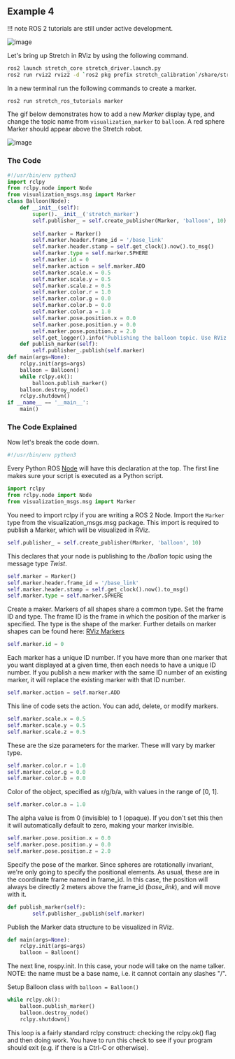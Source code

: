 
## Example 4
!!! note
	ROS 2 tutorials are still under active development. 

![image](https://raw.githubusercontent.com/hello-robot/stretch_tutorials/ROS2/images/balloon.png)

Let's bring up Stretch in RViz by using the following command.

```{.bash .shell-prompt}
ros2 launch stretch_core stretch_driver.launch.py
ros2 run rviz2 rviz2 -d `ros2 pkg prefix stretch_calibration`/share/stretch_calibration/rviz/stretch_simple_test.rviz
```

In a new terminal run the following commands to create a marker.

```{.bash .shell-prompt}
ros2 run stretch_ros_tutorials marker
```

The gif below demonstrates how to add a new *Marker* display type, and change the topic name from `visualization_marker` to `balloon`. A red sphere Marker should appear above the Stretch robot.

![image](https://raw.githubusercontent.com/hello-robot/stretch_tutorials/ROS2/images/balloon.gif)

### The Code

```python
#!/usr/bin/env python3
import rclpy
from rclpy.node import Node
from visualization_msgs.msg import Marker
class Balloon(Node):
	def __init__(self):
		super().__init__('stretch_marker')
		self.publisher_ = self.create_publisher(Marker, 'balloon', 10)	
		
		self.marker = Marker()
		self.marker.header.frame_id = '/base_link'
		self.marker.header.stamp = self.get_clock().now().to_msg()
		self.marker.type = self.marker.SPHERE
		self.marker.id = 0
		self.marker.action = self.marker.ADD
		self.marker.scale.x = 0.5
		self.marker.scale.y = 0.5
		self.marker.scale.z = 0.5
		self.marker.color.r = 1.0
		self.marker.color.g = 0.0
		self.marker.color.b = 0.0
		self.marker.color.a = 1.0
		self.marker.pose.position.x = 0.0
		self.marker.pose.position.y = 0.0
		self.marker.pose.position.z = 2.0
		self.get_logger().info("Publishing the balloon topic. Use RViz to visualize.")
	def publish_marker(self):
		self.publisher_.publish(self.marker)
def main(args=None):
	rclpy.init(args=args)
	balloon = Balloon()
	while rclpy.ok():
		balloon.publish_marker()
	balloon.destroy_node()	
	rclpy.shutdown()
if __name__ == '__main__':
	main()
```

### The Code Explained
Now let's break the code down.

```python
#!/usr/bin/env python3
```

Every Python ROS [Node](http://docs.ros.org/en/humble/Tutorials/Beginner-CLI-Tools/Understanding-ROS2-Nodes/Understanding-ROS2-Nodes.html) will have this declaration at the top. The first line makes sure your script is executed as a Python script.

```python
import rclpy
from rclpy.node import Node
from visualization_msgs.msg import Marker
```

You need to import rclpy if you are writing a ROS 2 Node. Import the `Marker` type from the visualization_msgs.msg package. This import is required to publish a Marker, which will be visualized in RViz.

```python
self.publisher_ = self.create_publisher(Marker, 'balloon', 10)	
```

This declares that your node is publishing to the */ballon* topic using the message type *Twist*.


```python
self.marker = Marker()
self.marker.header.frame_id = '/base_link'
self.marker.header.stamp = self.get_clock().now().to_msg()
self.marker.type = self.marker.SPHERE
```

Create a maker. Markers of all shapes share a common type. Set the frame ID and type. The frame ID is the frame in which the position of the marker is specified. The type is the shape of the marker. Further details on marker shapes can be found here: [RViz Markers](http://wiki.ros.org/rviz/DisplayTypes/Marker)

```python
self.marker.id = 0
```

Each marker has a unique ID number. If you have more than one marker that you want displayed at a given time, then each needs to have a unique ID number. If you publish a new marker with the same ID number of an existing marker, it will replace the existing marker with that ID number.

```python
self.marker.action = self.marker.ADD
```

This line of code sets the action. You can add, delete, or modify markers.

```python
self.marker.scale.x = 0.5
self.marker.scale.y = 0.5
self.marker.scale.z = 0.5
```

These are the size parameters for the marker. These will vary by marker type.

```python
self.marker.color.r = 1.0
self.marker.color.g = 0.0
self.marker.color.b = 0.0
```

Color of the object, specified as r/g/b/a, with values in the range of [0, 1].

```python
self.marker.color.a = 1.0
```

The alpha value is from 0 (invisible) to 1 (opaque). If you don't set this then it will automatically default to zero, making your marker invisible.

```python
self.marker.pose.position.x = 0.0
self.marker.pose.position.y = 0.0
self.marker.pose.position.z = 2.0
```

Specify the pose of the marker. Since spheres are rotationally invariant, we're only going to specify the positional elements. As usual, these are in the coordinate frame named in frame_id. In this case, the position will always be directly 2 meters above the frame_id (*base_link*), and will move with it.

```python
def publish_marker(self):
		self.publisher_.publish(self.marker)
```

Publish the Marker data structure to be visualized in RViz.

```python
def main(args=None):
	rclpy.init(args=args)
	balloon = Balloon()
```

The next line, rospy.init. In this case, your node will take on the name talker. NOTE: the name must be a base name, i.e. it cannot contain any slashes "/".

Setup Balloon class with `balloon = Balloon()`

```python
while rclpy.ok():
	balloon.publish_marker()
	balloon.destroy_node()	
	rclpy.shutdown()
```

This loop is a fairly standard rclpy construct: checking the rclpy.ok() flag and then doing work. You have to run this check to see if your program should exit (e.g. if there is a Ctrl-C or otherwise).
